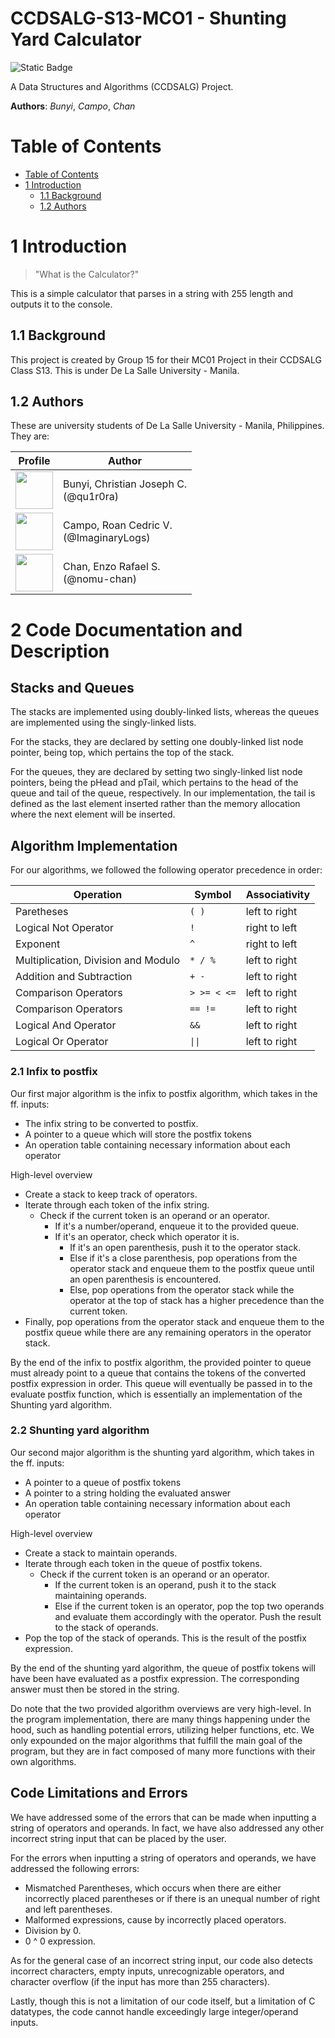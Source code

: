 # CCDSALG-S13-MCO1 - **Shunting Yard Calculator**

![Static Badge](https://img.shields.io/badge/AY2324--T3-CCDSALG-yellow)

A Data Structures and Algorithms (CCDSALG) Project.

**Authors**: *Bunyi*, *Campo*, *Chan*

# Table of Contents
- [Table of Contents](#table-of-contents)
- [1 Introduction](#1-introduction)
  - [1.1 Background](#11-background)
  - [1.2 Authors](#12-authors)

# 1 Introduction

> "What is the Calculator?"

This is a simple calculator that parses in a string with 255 length and outputs it to the console.

## 1.1 Background
This project is created by Group 15 for their MC01 Project in their CCDSALG Class S13. This is under De La Salle University - Manila.

## 1.2 Authors
These are university students of De La Salle University - Manila, Philippines. They are:

| Profile | Author|
| --------|-------|
|[<img src="https://github.com/qu1r0ra.png" width="60px;"/><br /><sub><a href="https://github.com/qu1r0ra"></a></sub>](https://github.com/qu1r0ra/)| Bunyi, Christian Joseph C. <br /> (@qu1r0ra) |
|[<img src="https://github.com/ImaginaryLogs.png" width="60px;"/><br /><sub><a href="https://github.com/ImaginaryLogs}"></a></sub>](https://github.com/ImaginaryLogs/)| Campo, Roan Cedric V. <br /> (@ImaginaryLogs) |
|[<img src="https://github.com/nomu-chan.png" width="60px;"/><br /><sub><a href="https://github.com/nomu-chan}"></a></sub>](https://github.com/nomu-chan/)| Chan, Enzo Rafael S. <br /> (@nomu-chan) |


# 2 Code Documentation and Description

## Stacks and Queues
The stacks are implemented using doubly-linked lists, whereas the queues are implemented using the singly-linked lists.

For the stacks, they are declared by setting one doubly-linked list node pointer, being top, which pertains the top of the stack.

For the queues, they are declared by setting two singly-linked list node pointers, being the pHead and pTail, which pertains to the head of the queue and tail of the queue, respectively. In our implementation, the tail is defined as the last element inserted rather than the memory allocation where the next element will be inserted. 

## Algorithm Implementation
For our algorithms, we followed the following operator precedence in order:

| Operation                               | Symbol       | Associativity |
|-----------------------------------------|--------------|---------------|
| Paretheses                              | `( )`        | left to right |
| Logical Not Operator                    | `!`          | right to left |
| Exponent                                | `^`          | right to left |
| Multiplication, Division and Modulo     | `* / %`      | left to right |
| Addition and Subtraction                | `+ -`        | left to right |
| Comparison Operators                    | `> >= < <=`  | left to right |
| Comparison Operators                    | `== !=`      | left to right |
| Logical And Operator                    | `&&`         | left to right |
| Logical Or Operator                     | `\|\|`       | left to right |

### 2.1 Infix to postfix
Our first major algorithm is the infix to postfix algorithm, which takes in the ff. inputs:
- The infix string to be converted to postfix.
- A pointer to a queue which will store the postfix tokens
- An operation table containing necessary information about each operator

High-level overview
- Create a stack to keep track of operators.
- Iterate through each token of the infix string.
  - Check if the current token is an operand or an operator.
    - If it's a number/operand, enqueue it to the provided queue.
    - If it's an operator, check which operator it is.
      - If it's an open parenthesis, push it to the operator stack.
      - Else if it's a close parenthesis, pop operations from the operator stack and enqueue them to the postfix queue until an open parenthesis is encountered.
      - Else, pop operations from the operator stack while the operator at the top of stack has a higher precedence than the current token.
- Finally, pop operations from the operator stack and enqueue them to the postfix queue while there are any remaining operators in the operator stack.

By the end of the infix to postfix algorithm, the provided pointer to queue must already point to a queue that contains the tokens of the converted postfix expression in order. This queue will eventually be passed in to the evaluate postfix function, which is essentially an implementation of the Shunting yard algorithm.

### 2.2 Shunting yard algorithm
Our second major algorithm is the shunting yard algorithm, which takes in the ff. inputs:
- A pointer to a queue of postfix tokens
- A pointer to a string holding the evaluated answer
- An operation table containing necessary information about each operator

High-level overview
- Create a stack to maintain operands.
- Iterate through each token in the queue of postfix tokens.
  - Check if the current token is an operand or an operator.
    - If the current token is an operand, push it to the stack maintaining operands.
    - Else if the current token is an operator, pop the top two operands and evaluate them accordingly with the operator. Push the result to the stack of operands.
- Pop the top of the stack of operands. This is the result of the postfix expression.

By the end of the shunting yard algorithm, the queue of postfix tokens will have been have evaluated as a postfix expression. The corresponding answer must then be stored in the string.

Do note that the two provided algorithm overviews are very high-level. In the program implementation, there are many things happening under the hood, such as handling potential errors, utilizing helper functions, etc. We only expounded on the major algorithms that fulfill the main goal of the program, but they are in fact composed of many more functions with their own algorithms.

## Code Limitations and Errors
We have addressed some of the errors that can be made when inputting a string of operators and operands. In fact, we have also addressed any other incorrect string input that can be placed by the user. 

For the errors when inputting a string of operators and operands, we have addressed the following errors:
- Mismatched Parentheses, which occurs when there are either incorrectly placed parentheses or if there is an unequal number of right and left parentheses.
- Malformed expressions, cause by incorrectly placed operators.
- Division by 0.
- 0 ^ 0 expression.

As for the general case of an incorrect string input, our code also detects incorrect characters, empty inputs, unrecognizable operators, and character overflow (if the input has more than 255 characters).

Lastly, though this is not a limitation of our code itself, but a limitation of C datatypes, the code cannot handle exceedingly large integer/operand inputs.
